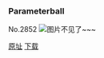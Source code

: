 ### Parameterball
No.2852
![图片不见了~~~](https://imgs.xkcd.com/comics/parameterball.png)

[原址](https://xkcd.com//2852) [下载](https://imgs.xkcd.com/comics/parameterball.png)

